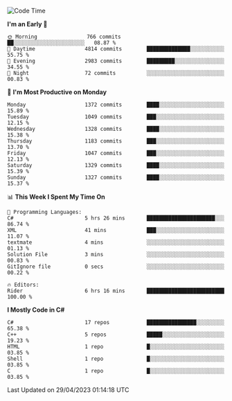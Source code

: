<!--START_SECTION:waka-->
![Code Time](http://img.shields.io/badge/Code%20Time-1%2C041%20hrs%2033%20mins-blue)

**I'm an Early 🐤** 

```text
🌞 Morning                766 commits         ██░░░░░░░░░░░░░░░░░░░░░░░   08.87 % 
🌆 Daytime                4814 commits        ██████████████░░░░░░░░░░░   55.75 % 
🌃 Evening                2983 commits        █████████░░░░░░░░░░░░░░░░   34.55 % 
🌙 Night                  72 commits          ░░░░░░░░░░░░░░░░░░░░░░░░░   00.83 % 
```
📅 **I'm Most Productive on Monday** 

```text
Monday                   1372 commits        ████░░░░░░░░░░░░░░░░░░░░░   15.89 % 
Tuesday                  1049 commits        ███░░░░░░░░░░░░░░░░░░░░░░   12.15 % 
Wednesday                1328 commits        ████░░░░░░░░░░░░░░░░░░░░░   15.38 % 
Thursday                 1183 commits        ███░░░░░░░░░░░░░░░░░░░░░░   13.70 % 
Friday                   1047 commits        ███░░░░░░░░░░░░░░░░░░░░░░   12.13 % 
Saturday                 1329 commits        ████░░░░░░░░░░░░░░░░░░░░░   15.39 % 
Sunday                   1327 commits        ████░░░░░░░░░░░░░░░░░░░░░   15.37 % 
```


📊 **This Week I Spent My Time On** 

```text
💬 Programming Languages: 
C#                       5 hrs 26 mins       ██████████████████████░░░   86.74 % 
XML                      41 mins             ███░░░░░░░░░░░░░░░░░░░░░░   11.07 % 
textmate                 4 mins              ░░░░░░░░░░░░░░░░░░░░░░░░░   01.13 % 
Solution File            3 mins              ░░░░░░░░░░░░░░░░░░░░░░░░░   00.83 % 
GitIgnore file           0 secs              ░░░░░░░░░░░░░░░░░░░░░░░░░   00.22 % 

🔥 Editors: 
Rider                    6 hrs 16 mins       █████████████████████████   100.00 % 
```

**I Mostly Code in C#** 

```text
C#                       17 repos            ████████████████░░░░░░░░░   65.38 % 
C++                      5 repos             █████░░░░░░░░░░░░░░░░░░░░   19.23 % 
HTML                     1 repo              █░░░░░░░░░░░░░░░░░░░░░░░░   03.85 % 
Shell                    1 repo              █░░░░░░░░░░░░░░░░░░░░░░░░   03.85 % 
C                        1 repo              █░░░░░░░░░░░░░░░░░░░░░░░░   03.85 % 
```




 Last Updated on 29/04/2023 01:14:18 UTC
<!--END_SECTION:waka-->
